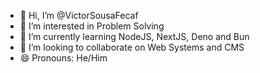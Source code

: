 - 👋 Hi, I’m @VictorSousaFecaf
- 👀 I’m interested in Problem Solving
- 🌱 I’m currently learning NodeJS, NextJS, Deno and Bun
- 💞️ I’m looking to collaborate on Web Systems and CMS
- 😄 Pronouns: He/Him
